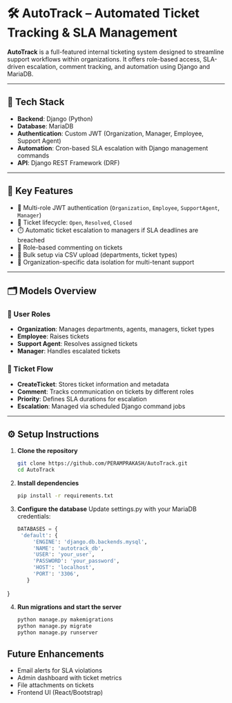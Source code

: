 # 🛠️ AutoTrack – Automated Ticket Tracking & SLA Management

**AutoTrack** is a full-featured internal ticketing system designed to streamline support workflows within organizations. It offers role-based access, SLA-driven escalation, comment tracking, and automation using Django and MariaDB.

---

## 🔧 Tech Stack

- **Backend**: Django (Python)
- **Database**: MariaDB
- **Authentication**: Custom JWT (Organization, Manager, Employee, Support Agent)
- **Automation**: Cron-based SLA escalation with Django management commands
- **API**: Django REST Framework (DRF)

---

## 🚀 Key Features

- 🔐 Multi-role JWT authentication (`Organization`, `Employee`, `SupportAgent`, `Manager`)
- 📝 Ticket lifecycle: `Open`, `Resolved`, `Closed`
- ⏱️ Automatic ticket escalation to managers if SLA deadlines are breached
- 💬 Role-based commenting on tickets
- 📄 Bulk setup via CSV upload (departments, ticket types)
- 🏢 Organization-specific data isolation for multi-tenant support

---

## 🗂️ Models Overview

### 👥 User Roles

- **Organization**: Manages departments, agents, managers, ticket types
- **Employee**: Raises tickets
- **Support Agent**: Resolves assigned tickets
- **Manager**: Handles escalated tickets

### 🧾 Ticket Flow

- **CreateTicket**: Stores ticket information and metadata
- **Comment**: Tracks communication on tickets by different roles
- **Priority**: Defines SLA durations for escalation
- **Escalation**: Managed via scheduled Django command jobs

---

## ⚙️ Setup Instructions

1. **Clone the repository**
   ```bash
   git clone https://github.com/PERAMPRAKASH/AutoTrack.git
   cd AutoTrack
   
2. **Install dependencies**
   ```bash
   pip install -r requirements.txt
3. **Configure the database**
   Update settings.py with your MariaDB credentials:
   ```python
   DATABASES = {
    'default': {
        'ENGINE': 'django.db.backends.mysql',
        'NAME': 'autotrack_db',
        'USER': 'your_user',
        'PASSWORD': 'your_password',
        'HOST': 'localhost',
        'PORT': '3306',
      }
  }


4. **Run migrations and start the server**
   ```bash
   python manage.py makemigrations
   python manage.py migrate
   python manage.py runserver
   
## Future Enhancements
- Email alerts for SLA violations
- Admin dashboard with ticket metrics
- File attachments on tickets
- Frontend UI (React/Bootstrap)


